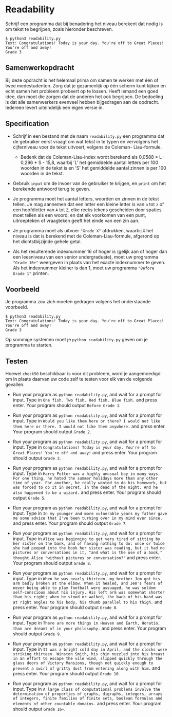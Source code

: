 # Readability

Schrijf een programma dat bij benadering het niveau berekent dat nodig is om tekst te begrijpen, zoals hieronder beschreven.

    $ python3 readability.py
    Text: Congratulations! Today is your day. You're off to Great Places! You're off and away!
    Grade 3


## Samenwerkopdracht

Bij deze opdracht is het helemaal prima om samen te werken met één of twee medestudenten. Zorg dat je gezamenlijk op één scherm kunt kijken en echt samen het probleem probeert op te lossen. Heeft iemand een goed idee, dan moet die zorgen dat de anderen het ook begrijpen. De bedoeling is dat alle samenwerkers evenveel hebben bijgedragen aan de opdracht. Iedereen levert uiteindelijk een eigen versie in.


## Specification

*   Schrijf in een bestand met de naam `readability.py` een programma dat de gebruiker eerst vraagt ​​om wat tekst in te typen en vervolgens het cijferniveau voor de tekst uitvoert, volgens de Coleman- Liau-formule.

    *   Bedenk dat de Coleman-Liau-index wordt berekend als 0,0588 * L - 0,296 * S - 15,8, waarbij 'L' het gemiddelde aantal letters per 100 woorden in de tekst is en 'S' het gemiddelde aantal zinnen is per 100 woorden in de tekst.

*   Gebruik `input` om de invoer van de gebruiker te krijgen, en `print` om het berekende antwoord terug te geven.

*   Je programma moet het aantal letters, woorden en zinnen in de tekst tellen. Je mag aannemen dat een letter een kleine letter is van `a` tot `z` of een hoofdletter van `A` tot `Z`, elke reeks tekens gescheiden door spaties moet tellen als een woord, en dat elk voorkomen van een punt, uitroepteken of vraagteken geeft het einde van een zin aan.

*   Je programma moet als uitvoer `"Grade X"` afdrukken, waarbij `X` het niveau is dat is berekend met de Coleman-Liau-formule, afgerond op het dichtstbijzijnde gehele getal.

*   Als het resulterende indexnummer 16 of hoger is (gelijk aan of hoger dan een leesniveau van een senior undergraduate), moet uw programma `"Grade 16+"` weergeven in plaats van het exacte indexnummer te geven. Als het indexnummer kleiner is dan 1, moet uw programma `"Before Grade 1"` printen.


## Voorbeeld

Je programma zou zich moeten gedragen volgens het onderstaande voorbeeld.

    $ python3 readability.py
    Text: Congratulations! Today is your day. You're off to Great Places! You're off and away!
    Grade 3

Op sommige systemen moet je `python readability.py` geven om je programma te starten.

## Testen

Hoewel `check50` beschikbaar is voor dit probleem, word je aangemoedigd om in plaats daarvan uw code zelf te testen voor elk van de volgende gevallen.

*   Run your program as `python readability.py`, and wait for a prompt for input. Type in `One fish. Two fish. Red fish. Blue fish.` and press enter. Your program should output `Before Grade 1`.

*   Run your program as `python readability.py`, and wait for a prompt for input. Type in `Would you like them here or there? I would not like them here or there. I would not like them anywhere.` and press enter. Your program should output `Grade 2`.

*   Run your program as `python readability.py`, and wait for a prompt for input. Type in `Congratulations! Today is your day. You're off to Great Places! You're off and away!` and press enter. Your program should output `Grade 3`.

*   Run your program as `python readability.py`, and wait for a prompt for input. Type in `Harry Potter was a highly unusual boy in many ways. For one thing, he hated the summer holidays more than any other time of year. For another, he really wanted to do his homework, but was forced to do it in secret, in the dead of the night. And he also happened to be a wizard.` and press enter. Your program should output `Grade 5`.

*   Run your program as `python readability.py`, and wait for a prompt for input. Type in `In my younger and more vulnerable years my father gave me some advice that I've been turning over in my mind ever since.` and press enter. Your program should output `Grade 7`.

*   Run your program as `python readability.py`, and wait for a prompt for input. Type in `Alice was beginning to get very tired of sitting by her sister on the bank, and of having nothing to do: once or twice she had peeped into the book her sister was reading, but it had no pictures or conversations in it, "and what is the use of a book," thought Alice "without pictures or conversation?"` and press enter. Your program should output `Grade 8`.

*   Run your program as `python readability.py`, and wait for a prompt for input. Type in `When he was nearly thirteen, my brother Jem got his arm badly broken at the elbow. When it healed, and Jem's fears of never being able to play football were assuaged, he was seldom self-conscious about his injury. His left arm was somewhat shorter than his right; when he stood or walked, the back of his hand was at right angles to his body, his thumb parallel to his thigh.` and press enter. Your program should output `Grade 8`.

*   Run your program as `python readability.py`, and wait for a prompt for input. Type in `There are more things in Heaven and Earth, Horatio, than are dreamt of in your philosophy.` and press enter. Your program should output `Grade 9`.

*   Run your program as `python readability.py`, and wait for a prompt for input. Type in `It was a bright cold day in April, and the clocks were striking thirteen. Winston Smith, his chin nuzzled into his breast in an effort to escape the vile wind, slipped quickly through the glass doors of Victory Mansions, though not quickly enough to prevent a swirl of gritty dust from entering along with him.` and press enter. Your program should output `Grade 10`.

*   Run your program as `python readability.py`, and wait for a prompt for input. Type in `A large class of computational problems involve the determination of properties of graphs, digraphs, integers, arrays of integers, finite families of finite sets, boolean formulas and elements of other countable domains.` and press enter. Your program should output `Grade 16+`.
